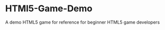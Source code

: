 HTMl5-Game-Demo
===============

A demo HTML5 game for reference for beginner HTML5 game developers
